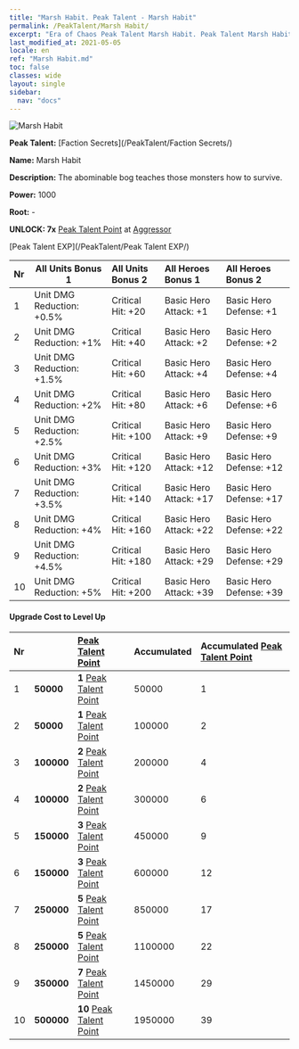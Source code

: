 ```yaml
---
title: "Marsh Habit. Peak Talent - Marsh Habit"
permalink: /PeakTalent/Marsh Habit/
excerpt: "Era of Chaos Peak Talent Marsh Habit. Peak Talent Marsh Habit. Marsh Habit"
last_modified_at: 2021-05-05
locale: en
ref: "Marsh Habit.md"
toc: false
classes: wide
layout: single
sidebar:
  nav: "docs"
---
```


  ![Marsh Habit](/images/pt/talent_3005.png)

  **Peak Talent:** [Faction Secrets](/PeakTalent/Faction Secrets/)

  **Name:** Marsh Habit

  **Description:** The abominable bog teaches those monsters how to survive.

  **Power:** 1000

  **Root:** -

  **UNLOCK: 7x** [Peak Talent Point](/Items/con_934/) at [Aggressor](/PeakTalent/Aggressor/)

  [Peak Talent EXP](/PeakTalent/Peak Talent EXP/)

  | Nr | All Units Bonus 1 | All Units Bonus 2 | All Heroes Bonus 1 | All Heroes Bonus 2 |
  |:---|--------------|:-------------|:-------------|:-------------|
  | 1 | Unit DMG Reduction: +0.5% | Critical Hit: +20 | Basic Hero Attack: +1 | Basic Hero Defense: +1 |
  | 2 | Unit DMG Reduction: +1% | Critical Hit: +40 | Basic Hero Attack: +2 | Basic Hero Defense: +2 |
  | 3 | Unit DMG Reduction: +1.5% | Critical Hit: +60 | Basic Hero Attack: +4 | Basic Hero Defense: +4 |
  | 4 | Unit DMG Reduction: +2% | Critical Hit: +80 | Basic Hero Attack: +6 | Basic Hero Defense: +6 |
  | 5 | Unit DMG Reduction: +2.5% | Critical Hit: +100 | Basic Hero Attack: +9 | Basic Hero Defense: +9 |
  | 6 | Unit DMG Reduction: +3% | Critical Hit: +120 | Basic Hero Attack: +12 | Basic Hero Defense: +12 |
  | 7 | Unit DMG Reduction: +3.5% | Critical Hit: +140 | Basic Hero Attack: +17 | Basic Hero Defense: +17 |
  | 8 | Unit DMG Reduction: +4% | Critical Hit: +160 | Basic Hero Attack: +22 | Basic Hero Defense: +22 |
  | 9 | Unit DMG Reduction: +4.5% | Critical Hit: +180 | Basic Hero Attack: +29 | Basic Hero Defense: +29 |
  | 10 | Unit DMG Reduction: +5% | Critical Hit: +200 | Basic Hero Attack: +39 | Basic Hero Defense: +39 |


#### Upgrade Cost to Level Up

  | Nr | <i class="fas fa-coins"/> | [Peak Talent Point](/Items/con_934/) | Accumulated <i class="fas fa-coins"/> | Accumulated [Peak Talent Point](/Items/con_934/) |
  |:---|--------------|:-------------|:-------------|:-------------|
  | 1 | **50000** | **1** [Peak Talent Point](/Items/con_934/) | 50000 | 1 |
  | 2 | **50000** | **1** [Peak Talent Point](/Items/con_934/) | 100000 | 2 |
  | 3 | **100000** | **2** [Peak Talent Point](/Items/con_934/) | 200000 | 4 |
  | 4 | **100000** | **2** [Peak Talent Point](/Items/con_934/) | 300000 | 6 |
  | 5 | **150000** | **3** [Peak Talent Point](/Items/con_934/) | 450000 | 9 |
  | 6 | **150000** | **3** [Peak Talent Point](/Items/con_934/) | 600000 | 12 |
  | 7 | **250000** | **5** [Peak Talent Point](/Items/con_934/) | 850000 | 17 |
  | 8 | **250000** | **5** [Peak Talent Point](/Items/con_934/) | 1100000 | 22 |
  | 9 | **350000** | **7** [Peak Talent Point](/Items/con_934/) | 1450000 | 29 |
  | 10 | **500000** | **10** [Peak Talent Point](/Items/con_934/) | 1950000 | 39 |

